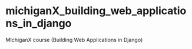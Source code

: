 # michiganX_building_web_applications_in_django
MIchiganX course (Building Web Applications in Django)
